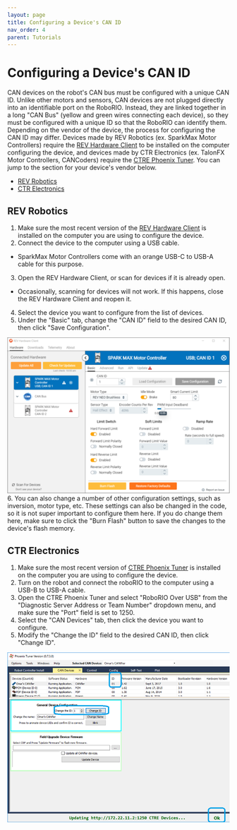 ```yaml
---
layout: page
title: Configuring a Device's CAN ID
nav_order: 4
parent: Tutorials
---
```


# Configuring a Device's CAN ID

CAN devices on the robot's CAN bus must be configured with a unique CAN ID. Unlike other motors and sensors, CAN devices are not plugged directly into an identifiable port on the RoboRIO. Instead, they are linked together in a long "CAN Bus" (yellow and green wires connecting each device), so they must be configured with a unique ID so that the RoboRIO can identify them. Depending on the vendor of the device, the process for configuring the CAN ID may differ. Devices made by REV Robotics (ex. SparkMax Motor Controllers) require the [REV Hardware Client](/programming_tools/rev_hardware_client/) to be installed on the computer configuring the device, and devices made by CTR Electronics (ex. TalonFX Motor Controllers, CANCoders) require the [CTRE Phoenix Tuner](/programming_tools/phoenix_framework/). You can jump to the section for your device's vendor below.

* [REV Robotics](#rev-robotics)
* [CTR Electronics](#ctr-electronics)

## REV Robotics

1. Make sure the most recent version of the [REV Hardware Client](/programming_tools/rev_hardware_client/) is installed on the computer you are using to configure the device.
2. Connect the device to the computer using a USB cable.
  - SparkMax Motor Controllers come with an orange USB-C to USB-A cable for this purpose.
3. Open the REV Hardware Client, or scan for devices if it is already open.
  - Occasionally, scanning for devices will not work. If this happens, close the REV Hardware Client and reopen it.
4. Select the device you want to configure from the list of devices.
5. Under the "Basic" tab, change the "CAN ID" field to the desired CAN ID, then click "Save Configuration".
  <img src="/assets/images/rev_hardware_client/rev_hardware_client_1.svg" width="800">
6. You can also change a number of other configuration settings, such as inversion, motor type, etc. These settings can also be changed in the code, so it is not super important to configure them here. If you do change them here, make sure to click the "Burn Flash" button to save the changes to the device's flash memory.

## CTR Electronics
1. Make sure the most recent version of [CTRE Phoenix Tuner](/programming_tools/phoenix_framework/) is installed on the computer you are using to configure the device.
2. Turn on the robot and connect the roboRIO to the computer using a USB-B to USB-A cable.
3. Open the CTRE Phoenix Tuner and select "RoboRIO Over USB" from the "Diagnostic Server Address or Team Number" dropdown menu, and make sure the "Port" field is set to 1250.
4. Select the "CAN Devices" tab, then click the device you want to configure.
5. Modify the "Change the ID" field to the desired CAN ID, then click "Change ID".
  <img src="/assets/images/phoenix_tuner/phoenix_tuner_1.png" width="800">
